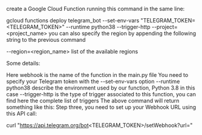 create a Google Cloud Function running this command in the same line:

gcloud functions deploy telegram_bot --set-env-vars "TELEGRAM_TOKEN=<TELEGRAM_TOKEN>" --runtime python38 --trigger-http --project=<project_name>
you can also specify the region by appending the following string to the previous command


--region=<region_name>
list of the available regions

Some details:

Here webhook is the name of the function in the main.py file
You need to specify your Telegram token with the --set-env-vars option
--runtime python38 describe the environment used by our function, Python 3.8 in this case
--trigger-http is the type of trigger associated to this function, you can find here the complete list of triggers The above command will return something like this:
Step three, you need to set up your Webhook URL using this API call:

curl "https://api.telegram.org/bot<TELEGRAM_TOKEN>/setWebhook?url=<URL>"

